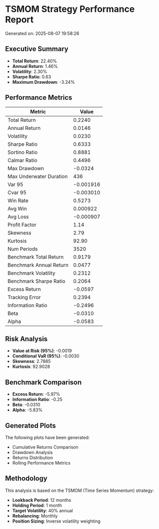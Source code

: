 # TSMOM Strategy Performance Report

Generated on: 2025-08-07 19:58:26

## Executive Summary

- **Total Return**: 22.40%
- **Annual Return**: 1.46%
- **Volatility**: 2.30%
- **Sharpe Ratio**: 0.63
- **Maximum Drawdown**: -3.24%

## Performance Metrics

| Metric | Value |
|--------|-------|
| Total Return | 0.2240 |
| Annual Return | 0.0146 |
| Volatility | 0.0230 |
| Sharpe Ratio | 0.6333 |
| Sortino Ratio | 0.8881 |
| Calmar Ratio | 0.4496 |
| Max Drawdown | -0.0324 |
| Max Underwater Duration | 436 |
| Var 95 | -0.001916 |
| Cvar 95 | -0.003010 |
| Win Rate | 0.5273 |
| Avg Win | 0.000922 |
| Avg Loss | -0.000907 |
| Profit Factor | 1.14 |
| Skewness | 2.79 |
| Kurtosis | 92.90 |
| Num Periods | 3520 |
| Benchmark Total Return | 0.9179 |
| Benchmark Annual Return | 0.0477 |
| Benchmark Volatility | 0.2312 |
| Benchmark Sharpe Ratio | 0.2064 |
| Excess Return | -0.0597 |
| Tracking Error | 0.2394 |
| Information Ratio | -0.2496 |
| Beta | -0.0310 |
| Alpha | -0.0583 |

## Risk Analysis

- **Value at Risk (95%)**: -0.0019
- **Conditional VaR (95%)**: -0.0030
- **Skewness**: 2.7885
- **Kurtosis**: 92.9028

## Benchmark Comparison

- **Excess Return**: -5.97%
- **Information Ratio**: -0.25
- **Beta**: -0.0310
- **Alpha**: -5.83%

## Generated Plots

The following plots have been generated:
- Cumulative Returns Comparison
- Drawdown Analysis
- Returns Distribution
- Rolling Performance Metrics

## Methodology

This analysis is based on the TSMOM (Time Series Momentum) strategy:
- **Lookback Period**: 12 months
- **Holding Period**: 1 month
- **Target Volatility**: 40% annual
- **Rebalancing**: Monthly
- **Position Sizing**: Inverse volatility weighting

